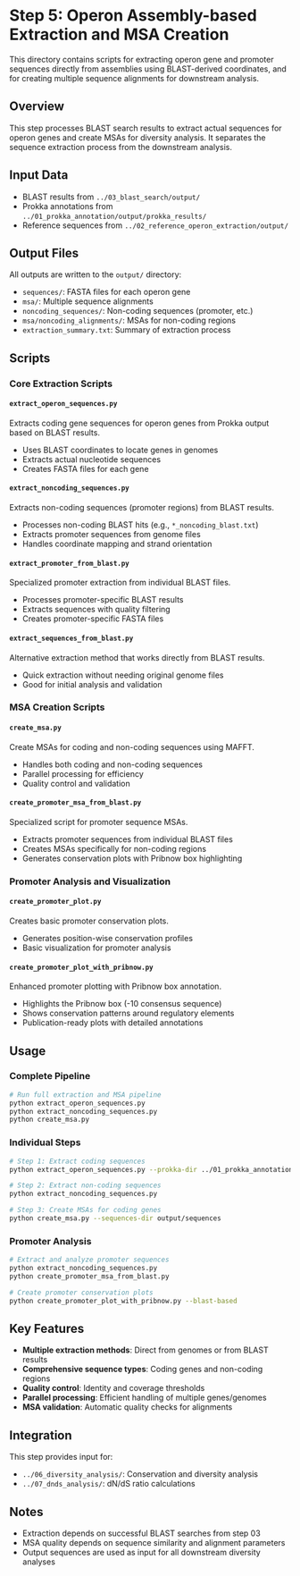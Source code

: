 # Step 5: Operon Assembly-based Extraction and MSA Creation

This directory contains scripts for extracting operon gene and promoter sequences directly from assemblies using BLAST-derived coordinates, and for creating multiple sequence alignments for downstream analysis.

## Overview

This step processes BLAST search results to extract actual sequences for operon genes and create MSAs for diversity analysis. It separates the sequence extraction process from the downstream analysis.

## Input Data

- BLAST results from `../03_blast_search/output/`
- Prokka annotations from `../01_prokka_annotation/output/prokka_results/`
 - Reference sequences from `../02_reference_operon_extraction/output/`

## Output Files

All outputs are written to the `output/` directory:
- `sequences/`: FASTA files for each operon gene
- `msa/`: Multiple sequence alignments
- `noncoding_sequences/`: Non-coding sequences (promoter, etc.)
- `msa/noncoding_alignments/`: MSAs for non-coding regions
- `extraction_summary.txt`: Summary of extraction process

## Scripts

### Core Extraction Scripts

#### `extract_operon_sequences.py`
Extracts coding gene sequences for operon genes from Prokka output based on BLAST results.
- Uses BLAST coordinates to locate genes in genomes
- Extracts actual nucleotide sequences
- Creates FASTA files for each gene

#### `extract_noncoding_sequences.py`
Extracts non-coding sequences (promoter regions) from BLAST results.
- Processes non-coding BLAST hits (e.g., `*_noncoding_blast.txt`)
- Extracts promoter sequences from genome files
- Handles coordinate mapping and strand orientation

#### `extract_promoter_from_blast.py`
Specialized promoter extraction from individual BLAST files.
- Processes promoter-specific BLAST results
- Extracts sequences with quality filtering
- Creates promoter-specific FASTA files

#### `extract_sequences_from_blast.py`
Alternative extraction method that works directly from BLAST results.
- Quick extraction without needing original genome files
- Good for initial analysis and validation

### MSA Creation Scripts

#### `create_msa.py`
Create MSAs for coding and non-coding sequences using MAFFT.
 - Handles both coding and non-coding sequences
 - Parallel processing for efficiency
 - Quality control and validation

#### `create_promoter_msa_from_blast.py`
Specialized script for promoter sequence MSAs.
- Extracts promoter sequences from individual BLAST files
- Creates MSAs specifically for non-coding regions
- Generates conservation plots with Pribnow box highlighting

### Promoter Analysis and Visualization

#### `create_promoter_plot.py`
Creates basic promoter conservation plots.
- Generates position-wise conservation profiles
- Basic visualization for promoter analysis

#### `create_promoter_plot_with_pribnow.py`
Enhanced promoter plotting with Pribnow box annotation.
- Highlights the Pribnow box (-10 consensus sequence)
- Shows conservation patterns around regulatory elements
- Publication-ready plots with detailed annotations

## Usage

### Complete Pipeline
```bash
# Run full extraction and MSA pipeline
python extract_operon_sequences.py
python extract_noncoding_sequences.py
python create_msa.py
```

### Individual Steps
```bash
# Step 1: Extract coding sequences
python extract_operon_sequences.py --prokka-dir ../01_prokka_annotation/output/prokka_results

# Step 2: Extract non-coding sequences
python extract_noncoding_sequences.py

# Step 3: Create MSAs for coding genes
python create_msa.py --sequences-dir output/sequences
```

### Promoter Analysis
```bash
# Extract and analyze promoter sequences
python extract_noncoding_sequences.py
python create_promoter_msa_from_blast.py

# Create promoter conservation plots
python create_promoter_plot_with_pribnow.py --blast-based
```

## Key Features

- **Multiple extraction methods**: Direct from genomes or from BLAST results
- **Comprehensive sequence types**: Coding genes and non-coding regions
- **Quality control**: Identity and coverage thresholds
- **Parallel processing**: Efficient handling of multiple genes/genomes
- **MSA validation**: Automatic quality checks for alignments

## Integration

This step provides input for:
- `../06_diversity_analysis/`: Conservation and diversity analysis
- `../07_dnds_analysis/`: dN/dS ratio calculations

## Notes

- Extraction depends on successful BLAST searches from step 03
- MSA quality depends on sequence similarity and alignment parameters
- Output sequences are used as input for all downstream diversity analyses